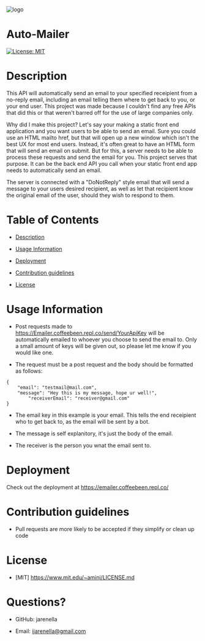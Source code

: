 ![logo](https://cdn-icons-png.flaticon.com/512/3062/3062634.png)
# Auto-Mailer

[![License: MIT](https://img.shields.io/badge/License-MIT-yellow.svg)](https://opensource.org/licenses/MIT)

# Description

This API will automatically send an email to your specified receipient from a no-reply email, including an email telling them where to get back to you, or your end user. This project was made because I couldn't find any free APIs that did this or that weren't barred off for the use of large companies only.

Why did I make this project? Let's say your making a static front end application and you want users to be able to send an email. Sure you could use an HTML mailto href, but that will open up a new window which isn't the best UX for most end users. Instead, it's often great to have an HTML form that will send an email on submit. But for this, a server needs to be able to process these requests and send the email for you. This project serves that purpose. It can be the back end API you call when your static front end app needs to automatically send an email.

The server is connected with a "DoNotReply" style email that will send a message to your users desired recipient, as well as let that recipient know the original email of the user, should they wish to respond to them.

# Table of Contents

- [Description](#Description)

- [Usage Information](#Usage-Information)

- [Deployment](#Deployment)

- [Contribution guidelines](#Contribution-guidelines)

- [License](#License)

# Usage Information

- Post requests made to https://Emailer.coffeebeen.repl.co/send/YourApiKey will be automatically emailed to whoever you choose to send the email to. Only a small amount of keys will be given out, so please let me know if you would like one.

- The request must be a post request and the body should be formatted as follows:
```
{
 	"email": "testmail@mail.com",
 	"message": "Hey this is my message, hope ur well!",
    	"receiverEmail": "receiver@gmail.com"
}
```

- The email key in this example is your email. This tells the end receipient who to get back to, as the email will be sent by a bot.

- The message is self explanitory, it's just the body of the email.

- The receiver is the person you wnat the email sent to.

# Deployment

Check out the deployment at https://emailer.coffeebeen.repl.co/

# Contribution guidelines

- Pull requests are more likely to be accepted if they simplify or clean up code

# License
    
- [MIT] https://www.mit.edu/~amini/LICENSE.md


# Questions?

- GitHub: jarenella

- Email: ijarenella@gmail.com


